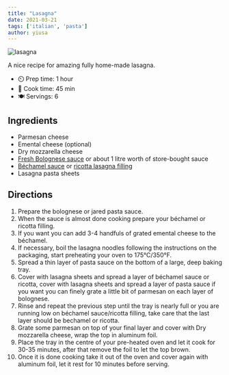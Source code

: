 ```yaml
---
title: "Lasagna"
date: 2021-03-21
tags: ['italian', 'pasta']
author: yiusa
---
```


![lasagna](/pix/lasagna.avif)

A nice recipe for amazing fully home-made lasagna.

- ⏲️ Prep time: 1 hour
- 🍳 Cook time: 45 min
- 🍽️ Servings: 6

## Ingredients

- Parmesan cheese
- Emental cheese (optional)
- Dry mozzarella cheese
- [Fresh Bolognese sauce](/bolognese-sauce) or about 1 litre worth of store-bought sauce
- [Béchamel sauce](/classic-bechamel-sauce) or [ricotta lasagna filling](/ricotta-lasagna-filling)
- Lasagna pasta sheets

## Directions

1. Prepare the bolognese or jared pasta sauce.
2. When the sauce is almost done cooking prepare your béchamel or ricotta filling.
3. If you want you can add 3-4 handfuls of grated emental cheese to the béchamel.
4. If necessary, boil the lasagna noodles following the instructions on the packaging, start preheating your oven to 175°C/350°F.
5. Spread a thin layer of pasta sauce on the bottom of a large, deep baking tray.
6. Cover with lasagna sheets and spread a layer of béchamel sauce or ricotta, cover with lasagna sheets and spread a layer of pasta sauce if you want you can finely grate a little bit of parmesan on each layer of bolognese.
7. Rinse and repeat the previous step until the tray is nearly full or you are running low on béchamel sauce/ricotta filling, take care that the last layer should be bechamel or ricotta.
8. Grate some parmesan on top of your final layer and cover with Dry mozzarella cheese, wrap the top in aluminum foil.
9. Place the tray in the centre of your pre-heated oven and let it cook for 30-35 minutes, after that remove the foil to let the top brown.
10. Once it is done cooking take it out of the oven and cover again with aluminum foil, let it rest for 10 minutes before serving.
